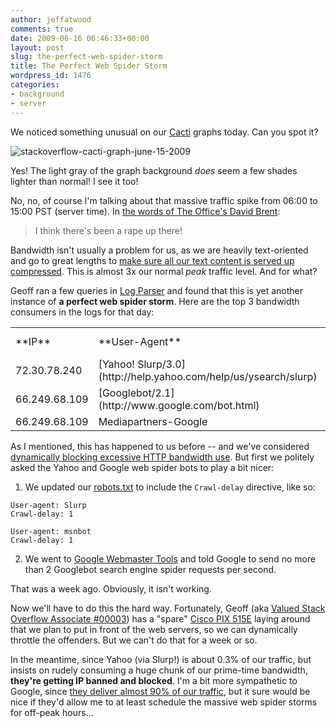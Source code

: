 ```yaml
---
author: jeffatwood
comments: true
date: 2009-06-16 06:46:33+00:00
layout: post
slug: the-perfect-web-spider-storm
title: The Perfect Web Spider Storm
wordpress_id: 1476
categories:
- background
- server
---
```



We noticed something unusual on our [Cacti](http://www.cacti.net/) graphs today. Can you spot it?



![stackoverflow-cacti-graph-june-15-2009](http://blog.stackoverflow.com/wp-content/uploads/stackoverflow-cacti-graph-june-15-2009.png)



Yes! The light gray of the graph background _does_ seem a few shades lighter than normal! I see it too!



No, no, of course I'm talking about that massive traffic spike from 06:00 to 15:00 PST (server time). In [the words of The Office's David Brent](http://www.youtube.com/watch?v=3nyCIqJP_4s):





<blockquote>
I think there's been a rape up there!
</blockquote>





Bandwidth isn't usually a problem for us, as we are heavily text-oriented and go to great lengths to [make sure all our text content is served up compressed](http://blog.stackoverflow.com/2009/02/happy-100000th-question/). This is almost 3x our normal _peak_ traffic level. And for what?



Geoff ran a few queries in [Log Parser](http://www.microsoft.com/downloads/details.aspx?FamilyID=890cd06b-abf8-4c25-91b2-f8d975cf8c07&displaylang=en) and found that this is yet another instance of **a perfect web spider storm**. Here are the top 3 bandwidth consumers in the logs for that day:



<table width="600" >
<tr >
<td >**IP**
<td >**User-Agent**
<td align="right" >**Requests**
<td align="right" >**Bytes Served**</tr>
<tr >
<td >72.30.78.240
<td >[Yahoo! Slurp/3.0](http://help.yahoo.com/help/us/ysearch/slurp)
<td align="right" >56,331
<td align="right" >1,124,861,780</tr>
<tr >
<td >66.249.68.109
<td >[Googlebot/2.1](http://www.google.com/bot.html)
<td align="right" >56,579
<td align="right" >773,418,834</tr>
<tr >
<td >66.249.68.109
<td >Mediapartners-Google
<td align="right" >30,519
<td align="right" >671,904,609</tr>
</table>



As I mentioned, this has happened to us before -- and we've considered [dynamically blocking excessive HTTP bandwidth use](http://serverfault.com/questions/20383/dynamically-blocking-excessive-http-bandwith-use). But first we politely asked the Yahoo and Google web spider bots to play a bit nicer:







  1. We updated our [robots.txt](http://stackoverflow.com/robots.txt) to include the `Crawl-delay` directive, like so:




    
    
    User-agent: Slurp
    Crawl-delay: 1
    
    User-agent: msnbot
    Crawl-delay: 1
    



  2. We went to [Google Webmaster Tools](https://www.google.com/webmasters/tools/) and told Google to send no more than 2 Googlebot search engine spider requests per second.




That was a week ago. Obviously, it isn't working.



Now we'll have to do this the hard way. Fortunately, Geoff (aka [Valued Stack Overflow Associate #00003](http://blog.stackoverflow.com/2009/05/welcome-stack-overflow-valued-associate-00003/)) has a "spare" [Cisco PIX 515E](http://www.cisco.com/en/US/products/hw/vpndevc/ps2030/ps4094/) laying around that we plan to put in front of the web servers, so we can dynamically throttle the offenders. But we can't do that for a week or so. 



In the meantime, since Yahoo (via Slurp!) is about 0.3% of our traffic, but insists on rudely consuming a huge chunk of our prime-time bandwidth, **they're getting IP banned and blocked**. I'm a bit more sympathetic to Google, since [they deliver almost 90% of our traffic](http://www.codinghorror.com/blog/archives/001224.html), but it sure would be nice if they'd allow me to at least schedule the massive web spider storms for off-peak hours...

